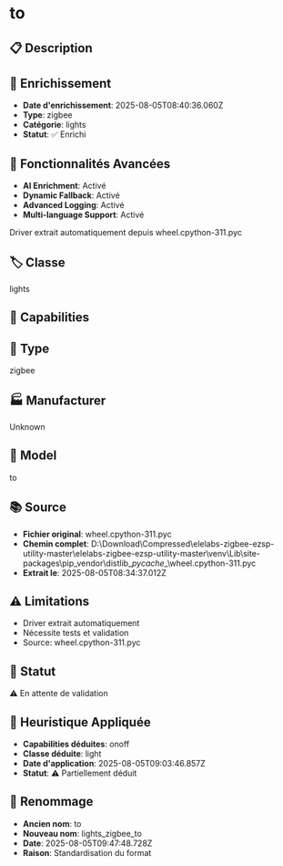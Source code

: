 # to

## 📋 Description

## 🔧 Enrichissement
- **Date d'enrichissement**: 2025-08-05T08:40:36.060Z
- **Type**: zigbee
- **Catégorie**: lights
- **Statut**: ✅ Enrichi

## 🚀 Fonctionnalités Avancées
- **AI Enrichment**: Activé
- **Dynamic Fallback**: Activé
- **Advanced Logging**: Activé
- **Multi-language Support**: Activé

Driver extrait automatiquement depuis wheel.cpython-311.pyc

## 🏷️ Classe
lights

## 🔧 Capabilities


## 📡 Type
zigbee

## 🏭 Manufacturer
Unknown

## 📱 Model
to

## 📚 Source
- **Fichier original**: wheel.cpython-311.pyc
- **Chemin complet**: D:\Download\Compressed\elelabs-zigbee-ezsp-utility-master\elelabs-zigbee-ezsp-utility-master\venv\Lib\site-packages\pip\_vendor\distlib\__pycache__\wheel.cpython-311.pyc
- **Extrait le**: 2025-08-05T08:34:37.012Z

## ⚠️ Limitations
- Driver extrait automatiquement
- Nécessite tests et validation
- Source: wheel.cpython-311.pyc

## 🚀 Statut
⚠️ En attente de validation

## 🧠 Heuristique Appliquée
- **Capabilities déduites**: onoff
- **Classe déduite**: light
- **Date d'application**: 2025-08-05T09:03:46.857Z
- **Statut**: ⚠️ Partiellement déduit

## 🔄 Renommage
- **Ancien nom**: to
- **Nouveau nom**: lights_zigbee_to
- **Date**: 2025-08-05T09:47:48.728Z
- **Raison**: Standardisation du format
